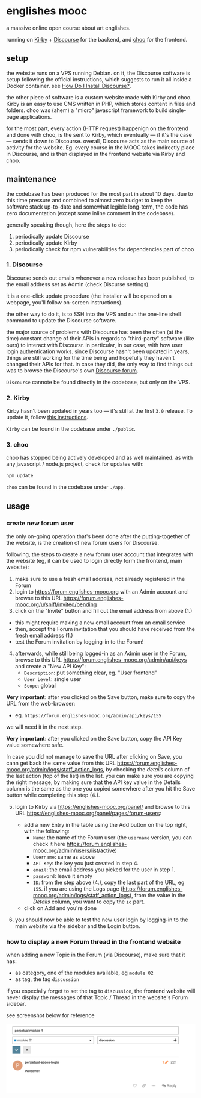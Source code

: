 # englishes mooc

a massive online open course about art englishes. 

running on [Kirby](https://getkirby.com/) + [Discourse](https://www.discourse.org/) for the backend, and [choo](https://choo.io/) for the frontend.

## setup

the website runs on a VPS running Debian. on it, the Discourse software is setup following the official instructions, which suggests to run it all inside a Docker container. see [How Do I Install Discourse?](https://github.com/discourse/discourse/blob/main/docs/INSTALL.md).

the other piece of software is a custom website made with Kirby and choo. Kirby is an easy to use CMS written in PHP, which stores content in files and folders. choo was (ahem) a "micro" javascript framework to build single-page applications.

for the most part, every action (HTTP request) happenign on the frontend and done with choo, is the sent to Kirby, which eventually — if it's the case — sends it down to Discourse. overall, Discourse acts as the main source of activity for the website. Eg. every course in the MOOC takes indirectly place in Discourse, and is then displayed in the frontend website via Kirby and choo.

## maintenance

the codebase has been produced for the most part in about 10 days. due to this time pressure and combined to almost zero budget to keep the software stack up-to-date and somewhat legible long-term, the code has zero documentation (except some inline comment in the codebase).

generally speaking though, here the steps to do:

1. periodically update Discourse
2. periodically update Kirby
3. periodically check for npm vulnerabilities for dependencies part of choo

### 1. Discourse

Discourse sends out emails whenever a new release has been published, to the email address set as Admin (check Discurse settings).

it is a one-click update procedure (the installer will be opened on a webpage, you'll follow on-screen instructions).

the other way to do it, is to SSH into the VPS and run the one-line shell command to update the Discourse software.

the major source of problems with Discourse has been the often (at the time) constant change of their APIs in regards to "third-party" software (like ours) to interact with Discoursr. in particular, in our case, with how user login authentication works. since Discourse hasn't been updated in years, things are still working for the time being and hopefully they haven't changed their APIs for that. in case they did, the only way to find things out was to browse the Discourse's own [Discourse forum](https://meta.discourse.org).

`Discourse` cannote be found directly in the codebase, but only on the VPS.

### 2. Kirby

Kirby hasn't been updated in years too — it's still at the first `3.0` release. 
To update it, follow [this instructions](https://getkirby.com/docs/guide/updates).

`Kirby` can be found in the codebase under `./public`.

### 3. choo

choo has stopped being actively developed and as well maintained. as with any javascript / node.js project, check for updates with: 

```
npm update
```

`choo` can be found in the codebase under `./app`.

## usage

### create new forum user

the only on-going operation that's been done after the putting-together of the website, is the creation of new forum users for Discourse.

following, the steps to create a new forum user account that integrates with the website (eg, it can be used to login directly form the frontend, main website):

1. make sure to use a fresh email address, not already registered in the Forum
2. login to <https://forum.englishes-mooc.org> with an Admin account and browse to this URL <https://forum.englishes-mooc.org/u/sniff/invited/pending>
3. click on the "Invite" button and fill out the email address from above (1.)
  - this might require making a new email account from an email service
  - then, accept the Forum invitation that you should have received from the fresh email address (1.)
  - test the Forum invitation by logging-in to the Forum!
4. afterwards, while still being logged-in as an Admin user in the Forum, browse to this URL <https://forum.englishes-mooc.org/admin/api/keys> and create a "New API Key":
   - `Description`: put something clear, eg. "User frontend"
   - `User Level`: single user
   - `Scope`: global
   
**Very important**: after you clicked on the Save button, make sure to copy the URL from the web-browser:

- eg. `https://forum.englishes-mooc.org/admin/api/keys/155`

we will need it in the next step. 

**Very important**: after you clicked on the Save button, copy the API Key value somewhere safe.

In case you did not manage to save the URL after clicking on Save, you cann get back the same value from this URL <https://forum.englishes-mooc.org/admin/logs/staff_action_logs>, by checking the *details* column of the last action (top of the list) in the list. you can make sure you are copying the right message, by making sure that  the API key value in the Details column is the same as the one you copied somewhere after you hit the Save button while completing this step (4.).
   
5. login to Kirby via <https://englishes-mooc.org/panel/> and browse to this URL <https://englishes-mooc.org/panel/pages/forum-users>:
   - add a new Entry in the table using the Add button on the top right, with the following:
	 - `Name`: the name of the Forum user (the `username` version, you can check it here https://forum.englishes-mooc.org/admin/users/list/active)
	 - `Username`: same as above
	 - `API Key`: the key you just created in step 4.
	 - `email`: the email address you picked for the user in step 1.
	 - `password`: leave it empty
	 - `ID`: from the step above (4.), copy the last part of the URL, eg `155`. if you are using the Logs page (<https://forum.englishes-mooc.org/admin/logs/staff_action_logs>), from the value in the *Details* column, you want to copy the `id` part.
   - click on Add and you're done

6. you should now be able to test the new user login by logging-in to the main website via the sidebar and the Login button.

### how to display a new Forum thread in the frontend website

when adding a new Topic in the Forum (via Discourse), make sure that it has:

- as category, one of the modules available, eg `module 02`
- as tag, the tag `discussion`

if you especially forget to set the tag to `discussion`, the frontend website will never display the messages of that Topic / Thread in the website's Forum sidebar.

see screenshot below for reference

![discourse topic setup](./discourse-topic-setup.png)
